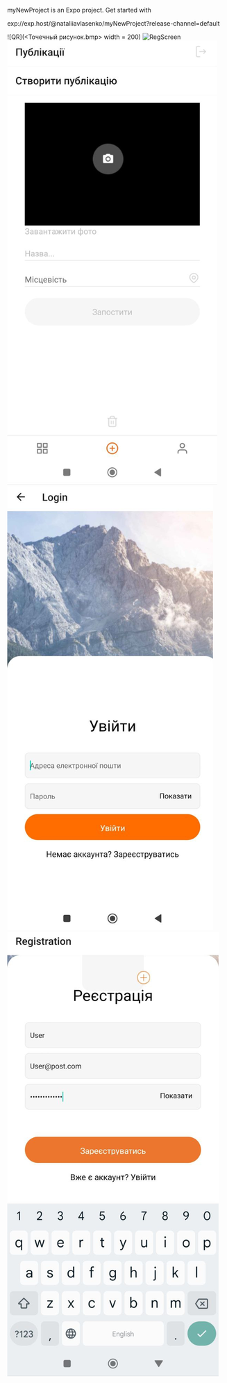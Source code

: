 myNewProject is an Expo project. Get started with

exp://exp.host/@nataliiavlasenko/myNewProject?release-channel=default

![QR](<Точечный рисунок.bmp> width = 200)
![RegScreen](<photo_2023-06-15_15-28-27.jpg"> )
![CreatePubl](<photo_2023-06-15_15-28-25.jpg>)
![Enter](<photo_2023-06-15_15-28-21.jpg>)
![LoginScr](<photo_2023-06-15_15-28-23.jpg>)



